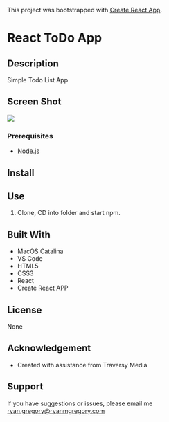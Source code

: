 This project was bootstrapped with [Create React App](https://github.com/facebook/create-react-app).

# React ToDo App

## Description

Simple Todo List App

## Screen Shot

<img src="./public/images/React_JS_Simple.png">

### Prerequisites

- [Node.js](https://nodejs.org/en/)

## Install

## Use

1. Clone, CD into folder and start npm.

## Built With

- MacOS Catalina
- VS Code
- HTML5
- CSS3
- React
- Create React APP

## License

None

## Acknowledgement

- Created with assistance from Traversy Media

## Support

If you have suggestions or issues, please email me ryan.gregory@ryanmgregory.com
